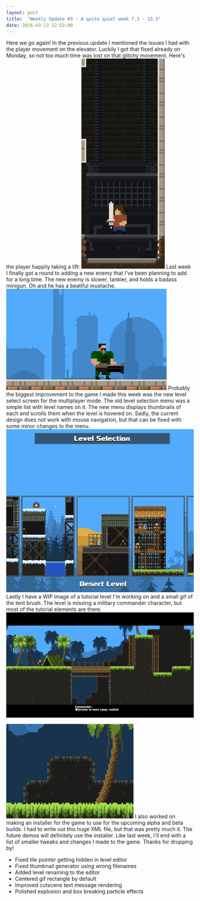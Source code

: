 ```yaml
---
layout: post
title:  "Weekly Update #3 - A quite quiet week 7.3 - 13.3"
date: 2016-03-13 12:53:00
---
```

Here we go again!
In the previous update I mentioned the issues I had with the player movement on the elevator. Luckily I got that fixed already on Monday, so not too much time was lost on that glitchy movement. Here's the player happily taking a lift:
![The down movement is a little shaky but you can live with it.](/assets/WeeklyUpdates/3/PlayerElevator.gif)
Last week I finally got a round to adding a new enemy that I've been planning to add for a long time. The new enemy is slower, tankier, and holds a badass minigun. Oh and he has a beatiful mustache.
![Look at him walk. Gorgeus!](/assets/WeeklyUpdates/3/MustacheEnemy.gif)
Probably the biggest improvement to the game I made this week was the new level select screen for the multiplayer mode. The old level selection menu was a simple list with level names on it. The new menu displays thumbnails of each and scrolls them when the level is hovered on. Sadly, the current design does not work with mouse navigation, but that can be fixed with some minor changes to the menu.
![The new level select menu with thumbnails and all.](/assets/WeeklyUpdates/3/LevelSelect.gif)
Lastly I have a WIP image of a tutorial level I'm working on and a small gif of the tent brush. The level is missing a military commander character, but most of the tutorial elements are there.
![Welcome to boot camp, rookie!](/assets/WeeklyUpdates/3/BootCamp.png)

![Welcome to boot camp, rookie!](/assets/WeeklyUpdates/3/TentBrush.gif)
I also worked on making an installer for the game to use for the upcoming alpha and beta builds. I had to write out this huge XML file, but that was pretty much it. The future demos will definitely use the installer. Like last week, I'll end with a list of smaller tweaks and changes I made to the game. Thanks for dropping by!
*   Fixed tile pointer getting hidden in level editor
*   Fixed thumbnail generator using wrong filenames
*   Added level renaming to the editor
*   Centered gif rectangle by default
*   Improved cutscene text message rendering
*   Polished explosion and box breaking particle effects
